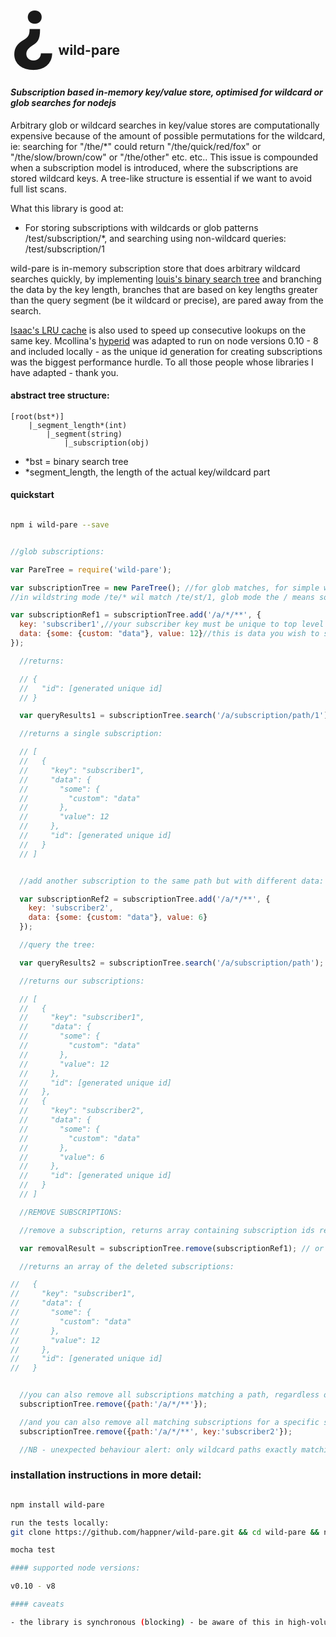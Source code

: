 <span style="font-size:128">&#191;</span> wild-pare
----------------

#### *Subscription based in-memory key/value store, optimised for wildcard or glob searches for nodejs*


Arbitrary glob or wildcard searches in key/value stores are computationally expensive because of the amount of possible permutations for the wildcard, ie: searching for "/the/*" could return "/the/quick/red/fox" or "/the/slow/brown/cow" or "/the/other" etc. etc.. This issue is compounded when a subscription model is introduced, where the subscriptions are stored wildcard keys. A tree-like structure is essential if we want to avoid full list scans.

What this library is good at:
- For storing subscriptions with wildcards or glob patterns /test/subscription/*, and searching using non-wildcard queries: /test/subscription/1

wild-pare is in-memory subscription store that does arbitrary wildcard searches quickly, by implementing [louis's binary search tree](https://github.com/louischatriot/node-binary-search-tree) and branching the data by the key length, branches that are based on key lengths greater than the query segment (be it wildcard or precise), are pared away from the search.

[Isaac's LRU cache](https://github.com/isaacs/node-lru-cache) is also used to speed up consecutive lookups on the same key. Mcollina's [hyperid](https://github.com/mcollina/hyperid) was adapted to run on node versions 0.10 - 8 and included locally - as the unique id generation for creating subscriptions was the biggest performance hurdle. To all those people whose libraries I have adapted - thank you.

#### abstract tree structure:

```
[root(bst*)]
    |_segment_length*(int)
        |_segment(string)
            |_subscription(obj)

```
- *bst = binary search tree
- *segment_length, the length of the actual key/wildcard part

#### quickstart

```bash

npm i wild-pare --save

```

```javascript

//glob subscriptions:

var PareTree = require('wild-pare');

var subscriptionTree = new PareTree(); //for glob matches, for simple wildcard matches new PareTree({mode:'wildstring'})
//in wildstring mode /te/* wil match /te/st/1, glob mode the / means something

var subscriptionRef1 = subscriptionTree.add('/a/*/**', {
  key: 'subscriber1',//your subscriber key must be unique to top level subscriber
  data: {some: {custom: "data"}, value: 12}//this is data you wish to store or filter by
});

  //returns:

  // {
  //   "id": [generated unique id]
  // }

  var queryResults1 = subscriptionTree.search('/a/subscription/path/1');

  //returns a single subscription:

  // [
  //   {
  //     "key": "subscriber1",
  //     "data": {
  //       "some": {
  //         "custom": "data"
  //       },
  //       "value": 12
  //     },
  //     "id": [generated unique id]
  //   }
  // ]


  //add another subscription to the same path but with different data:

  var subscriptionRef2 = subscriptionTree.add('/a/*/**', {
    key: 'subscriber2',
    data: {some: {custom: "data"}, value: 6}
  });

  //query the tree:

  var queryResults2 = subscriptionTree.search('/a/subscription/path');

  //returns our subscriptions:

  // [
  //   {
  //     "key": "subscriber1",
  //     "data": {
  //       "some": {
  //         "custom": "data"
  //       },
  //       "value": 12
  //     },
  //     "id": [generated unique id]
  //   },
  //   {
  //     "key": "subscriber2",
  //     "data": {
  //       "some": {
  //         "custom": "data"
  //       },
  //       "value": 6
  //     },
  //     "id": [generated unique id]
  //   }
  // ]

  //REMOVE SUBSCRIPTIONS:

  //remove a subscription, returns array containing subscription ids removed in {id:[id]} objects:

  var removalResult = subscriptionTree.remove(subscriptionRef1); // or subscriptionTree.remove({id:subscriptionReference.id}) or subscriptionTree.remove(subscriptionReference.recipient.path)

  //returns an array of the deleted subscriptions:

//   {
//     "key": "subscriber1",
//     "data": {
//       "some": {
//         "custom": "data"
//       },
//       "value": 12
//     },
//     "id": [generated unique id]
//   }


  //you can also remove all subscriptions matching a path, regardless of what subscriber:
  subscriptionTree.remove({path:'/a/*/**'});

  //and you can also remove all matching subscriptions for a specific subscriber only
  subscriptionTree.remove({path:'/a/*/**', key:'subscriber2'});

  //NB - unexpected behaviour alert: only wildcard paths exactly matching the above path will be removed, so although the path appears to contain wildcards it is matched precisely against existing subscription paths, so only subscriptions with /a/*/** are removed, a subscription like this /a/1/2 will remain


```

### installation instructions in more detail:

```bash

npm install wild-pare

run the tests locally:
git clone https://github.com/happner/wild-pare.git && cd wild-pare && npm install

mocha test

#### supported node versions:

v0.10 - v8

#### caveats

- the library is synchronous (blocking) - be aware of this in high-volume environments, I am thinking of an async version that stores data on file, making this a database of sorts.